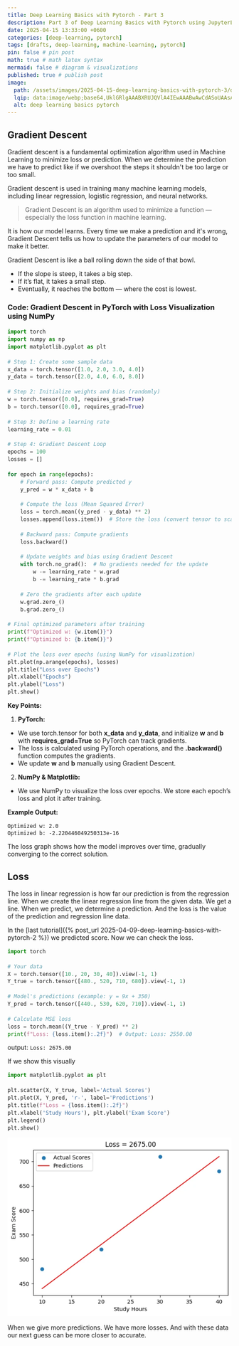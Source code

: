 ```yaml
---
title: Deep Learning Basics with Pytorch - Part 3
description: Part 3 of Deep Learning Basics with Pytorch using JupyterLab
date: 2025-04-15 13:33:00 +0600
categories: [deep-learning, pytorch]
tags: [drafts, deep-learning, machine-learning, pytorch]
pin: false # pin post
math: true # math latex syntax
mermaid: false # diagram & visualizations
published: true # publish post
image:
  path: /assets/images/2025-04-15-deep-learning-basics-with-pytorch-3/deep-learning-basics-pytorch-3.webp
  lqip: data:image/webp;base64,UklGRlgAAABXRUJQVlA4IEwAAABwAwCdASoUAAsAPzmGuVOvKSWisAgB4CcJYgC7ABrVtaXaUAAA/s223eqEQtu5aLze9cvsz5dljofVatWyga8Fj+WJp0M3kYLZAAAA
  alt: deep learning basics pytorch
---
```


## Gradient Descent
Gradient descent is a fundamental optimization algorithm used in Machine Learning to minimize loss or prediction.
When we determine the prediction we have to predict like if we overshoot the steps it shouldn't be too large or too small.

Gradient descent is used in training many machine learning models, including linear regression, logistic regression, and neural networks.

> Gradient Descent is an algorithm used to minimize a function — especially the loss function in machine learning.

It is how our model learns.
Every time we make a prediction and it's wrong, Gradient Descent tells us how to update the parameters of our model to make it better.

Gradient Descent is like a ball rolling down the side of that bowl.

- If the slope is steep, it takes a big step.
- If it’s flat, it takes a small step.
- Eventually, it reaches the bottom — where the cost is lowest.

### Code: Gradient Descent in PyTorch with Loss Visualization using NumPy

```python
import torch
import numpy as np
import matplotlib.pyplot as plt

# Step 1: Create some sample data
x_data = torch.tensor([1.0, 2.0, 3.0, 4.0])
y_data = torch.tensor([2.0, 4.0, 6.0, 8.0])

# Step 2: Initialize weights and bias (randomly)
w = torch.tensor([0.0], requires_grad=True)
b = torch.tensor([0.0], requires_grad=True)

# Step 3: Define a learning rate
learning_rate = 0.01

# Step 4: Gradient Descent Loop
epochs = 100
losses = []

for epoch in range(epochs):
    # Forward pass: Compute predicted y
    y_pred = w * x_data + b
    
    # Compute the loss (Mean Squared Error)
    loss = torch.mean((y_pred - y_data) ** 2)
    losses.append(loss.item())  # Store the loss (convert tensor to scalar)

    # Backward pass: Compute gradients
    loss.backward()
    
    # Update weights and bias using Gradient Descent
    with torch.no_grad():  # No gradients needed for the update
        w -= learning_rate * w.grad
        b -= learning_rate * b.grad
    
    # Zero the gradients after each update
    w.grad.zero_()
    b.grad.zero_()

# Final optimized parameters after training
print(f"Optimized w: {w.item()}")
print(f"Optimized b: {b.item()}")

# Plot the loss over epochs (using NumPy for visualization)
plt.plot(np.arange(epochs), losses)
plt.title("Loss over Epochs")
plt.xlabel("Epochs")
plt.ylabel("Loss")
plt.show()
```

**Key Points:**

1. **PyTorch:**
- We use torch.tensor for both **x_data** and **y_data**, and initialize **w** and **b** with **requires_grad=True** so PyTorch can track gradients.
- The loss is calculated using PyTorch operations, and the **.backward()** function computes the gradients.
- We update **w** and **b** manually using Gradient Descent.
2. **NumPy & Matplotlib:**
- We use NumPy to visualize the loss over epochs. We store each epoch’s loss and plot it after training.

**Example Output:**
```
Optimized w: 2.0
Optimized b: -2.220446049250313e-16
```
The loss graph shows how the model improves over time, gradually converging to the correct solution.

## Loss
The loss in linear regression is how far our prediction is from the regression line. When we create the linear regression line from the given data. We get a line. When we predict, we determine a prediction. And the loss is the value of the prediction and regression line data.

In the [last tutorial]({% post_url 2025-04-09-deep-learning-basics-with-pytorch-2 %}) we predicted score. Now we can check the loss.

```python
import torch

# Your data
X = torch.tensor([10., 20, 30, 40]).view(-1, 1)
Y_true = torch.tensor([480., 520, 710, 680]).view(-1, 1)

# Model's predictions (example: y = 9x + 350)
Y_pred = torch.tensor([440., 530, 620, 710]).view(-1, 1)

# Calculate MSE loss
loss = torch.mean((Y_true - Y_pred) ** 2)
print(f"Loss: {loss.item():.2f}")  # Output: Loss: 2550.00
```
output: `Loss: 2675.00`

If we show this visually
```python
import matplotlib.pyplot as plt

plt.scatter(X, Y_true, label='Actual Scores')
plt.plot(X, Y_pred, 'r-', label='Predictions')
plt.title(f"Loss = {loss.item():.2f}")
plt.xlabel('Study Hours'), plt.ylabel('Exam Score')
plt.legend()
plt.show()
```

![loss](/assets/images/2025-04-15-deep-learning-basics-with-pytorch-3/loss.webp)

When we give more predictions. We have more losses. And with these data our next guess can be more closer to accurate.


